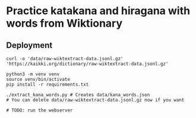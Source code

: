 # Practice katakana and hiragana with words from Wiktionary

## Deployment

```
curl -o 'data/raw-wiktextract-data.jsonl.gz' 'https://kaikki.org/dictionary/raw-wiktextract-data.jsonl.gz'

python3 -m venv venv
source venv/bin/activate
pip install -r requirements.txt

./extract_kana_words.py # Creates data/kana_words.json
# You can delete data/raw-wiktextract-data.jsonl.gz now if you want

# TODO: run the webserver
```
